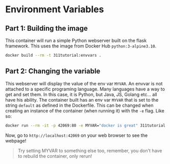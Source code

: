 # Environment Variables


## Part 1: Building the image

This container will run a simple Python webserver built on the flask framework. This uses the image from Docker Hub `python:3-alpine3.10`.

```bash
docker build --rm -t 311tutorial:envvars .
```

## Part 2: Changing the variable

This webserver will display the value of the env var `MYVAR`.
An envvar is not attached to a specific programing language. Many languages have a way to get and set them. In this case, it is Python, but Java, JS, Golang etc... all have his ability. The container built has an env var `MYVAR` that is set to the string `default` as defined in the Dockerfile. This can be changed when creating an instance of the container (when running it) with the `-e` flag. Like so:
```bash
docker run --rm -it -p 42069:80 -e MYVAR="docker is great" 311tutorial:envvars
```

Now, go to `http://localhost:42069` on your web browser to see the webpage!

> Try setting MYVAR to something else too, remember, you don't have to rebuild the container, only rerun!
